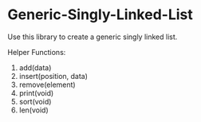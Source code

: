 # Generic-Singly-Linked-List
Use this library to create a generic singly linked list.

Helper Functions:
1. add(data)
2. insert(position, data)
3. remove(element)
4. print(void)
5. sort(void)
6. len(void)
